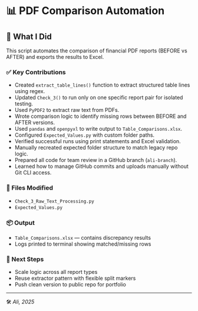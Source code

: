 
# 📊 PDF Comparison Automation

## 🔧 What I Did

This script automates the comparison of financial PDF reports (BEFORE vs AFTER) and exports the results to Excel.

### ✅ Key Contributions

- Created `extract_table_lines()` function to extract structured table lines using regex.
- Updated `Check_3()` to run only on one specific report pair for isolated testing.
- Used `PyPDF2` to extract raw text from PDFs.
- Wrote comparison logic to identify missing rows between BEFORE and AFTER versions.
- Used `pandas` and `openpyxl` to write output to `Table_Comparisons.xlsx`.
- Configured `Expected_Values.py` with custom folder paths.
- Verified successful runs using print statements and Excel validation.
- Manually recreated expected folder structure to match legacy repo logic.
- Prepared all code for team review in a GitHub branch (`ali-branch`).
- Learned how to manage GitHub commits and uploads manually without Git CLI access.

### 📁 Files Modified

- `Check_3_Raw_Text_Processing.py`
- `Expected_Values.py`

### 📦 Output

- `Table_Comparisons.xlsx` — contains discrepancy results
- Logs printed to terminal showing matched/missing rows

### 🔁 Next Steps

- Scale logic across all report types
- Reuse extractor pattern with flexible split markers
- Push clean version to public repo for portfolio

---

🛠️ _Ali, 2025_
